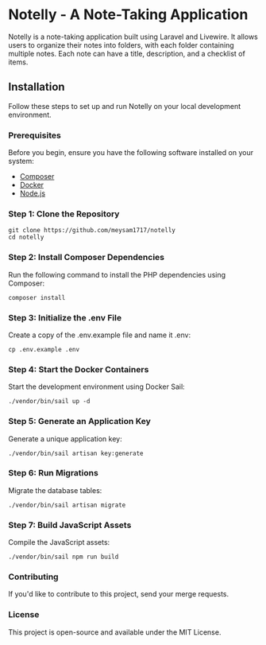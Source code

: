 # Notelly - A Note-Taking Application

Notelly is a note-taking application built using Laravel and Livewire. It allows users to organize their notes into folders, with each folder containing multiple notes. Each note can have a title, description, and a checklist of items.

## Installation

Follow these steps to set up and run Notelly on your local development environment.

### Prerequisites

Before you begin, ensure you have the following software installed on your system:

- [Composer](https://getcomposer.org/)
- [Docker](https://www.docker.com/)
- [Node.js](https://nodejs.org/)

### Step 1: Clone the Repository

```
git clone https://github.com/meysam1717/notelly
cd notelly
```


### Step 2: Install Composer Dependencies
Run the following command to install the PHP dependencies using Composer:

```
composer install
```

### Step 3: Initialize the .env File
Create a copy of the .env.example file and name it .env:

```
cp .env.example .env
```

### Step 4: Start the Docker Containers
Start the development environment using Docker Sail:

```
./vendor/bin/sail up -d
```

### Step 5: Generate an Application Key
Generate a unique application key:

```
./vendor/bin/sail artisan key:generate
```

### Step 6: Run Migrations
Migrate the database tables:

```
./vendor/bin/sail artisan migrate
```

### Step 7: Build JavaScript Assets
Compile the JavaScript assets:

```
./vendor/bin/sail npm run build
```



### Contributing
If you'd like to contribute to this project, send your merge requests.

### License
This project is open-source and available under the MIT License.

